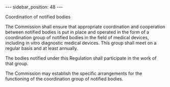
<meta data-rh="true" name="docsearch:language" content="en">
<meta data-rh="true" name="docsearch:version" content="current">
<meta data-rh="true" name="docsearch:docusaurus_tag" content="docs-default-current">
        ---
sidebar_position: 48
---
           <p class="stitle-article-norm">Coordination of notified bodies</p>
   <p class="norm">The Commission shall ensure that appropriate 
coordination and cooperation between notified bodies is put in place and
 operated in the form of a coordination group of notified bodies in the 
field of medical devices, including <span class="italics">in vitro</span> diagnostic medical devices. This group shall meet on a regular basis and at least annually.</p>
   <p class="norm">The bodies notified under this Regulation shall participate in the work of that group.</p>
   <p class="norm">The Commission may establish the specific arrangements for the functioning of the coordination group of notified bodies.</p>